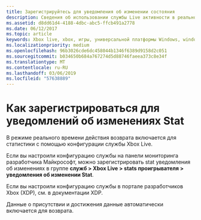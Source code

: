 ```yaml
---
title: Зарегистрируйтесь для уведомления об изменении состояния
description: Сведения об использовании службы Live активности в реальном времени для Xbox регистрируемый проигрывателя stat уведомления об изменениях.
ms.assetid: d8dd61d4-4188-4dbc-abc5-ffcb491a2778
ms.date: 06/12/2017
ms.topic: article
keywords: Xbox live, xbox, игры, универсальной платформы Windows, windows 10, xbox, один, возврата, статистику, уведомления
ms.localizationpriority: medium
ms.openlocfilehash: 96b3026cde6dc458044b1346f6389d9158d2c051
ms.sourcegitcommit: b034650b684a767274d5d88746faeea373c8e34f
ms.translationtype: MT
ms.contentlocale: ru-RU
ms.lasthandoff: 03/06/2019
ms.locfileid: "57638889"
---
```

# <a name="how-to-register-for-stat-change-notifications"></a>Как зарегистрироваться для уведомлений об изменениях Stat

В режиме реального времени действия возврата включается для статистики с помощью конфигурации службы Xbox Live.

Если вы настроили конфигурацию службы на панели мониторинга разработчика Майкрософт, можно зарегистрировать stat уведомления об изменениях в группе **служб > Xbox Live > stats проигрывателя > уведомления об изменении Stat**.

 Если вы настроили конфигурацию службы в портале разработчиков Xbox (XDP), см. в документации XDP.

 Данные о присутствии и достижения данные автоматически включается для возврата.
